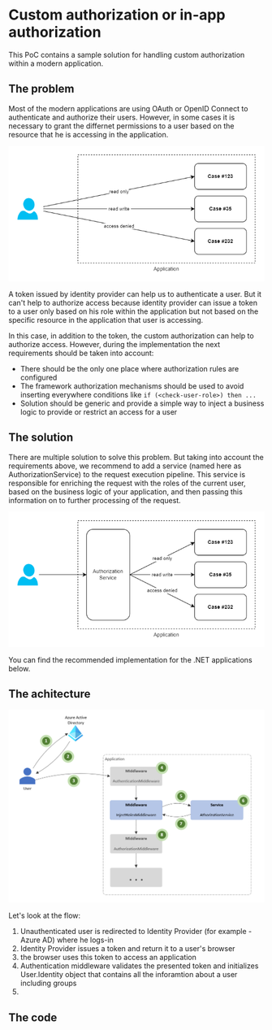 # Custom authorization or in-app authorization

This PoC contains a sample solution for handling custom authorization within a modern application.

## The problem

Most of the modern applications are using OAuth or OpenID Connect to authenticate and authorize their users. However, in some cases it is necessary to grant  the differnet permissions to a user based on the resource that he is accessing in the application.

![problem](docs/custom-authz-problem.png)

A token issued by identity provider can help us to authenticate a user. But it can't help to authorize access because identity provider can issue a token to a user only based on his role within the application but not based on the specific resource in the application that user is accessing.

In this case, in addition to the token, the custom authorization can help to authorize access. However, during the implementation the next requirements should be taken into account:

- There should be the only one place where authorization rules are configured
- The framework authorization mechanisms should be used to avoid inserting everywhere conditions like ```if (<check-user-role>) then ...```
- Solution should be generic and provide a simple way to inject a business logic to provide or restrict an access for a user

## The solution

There are multiple solution to solve this problem. But taking into account the requirements above, we recommend to add a service (named here as AuthorizationService) to the request execution pipeline. This service is responsible for enriching the request with the roles of the current user, based on the business logic of your application, and then passing this information on to further processing of the request.

![problem](docs/custom-authz-solution.png)

You can find the recommended implementation for the .NET applications below.

## The achitecture

![solution](docs/custom-authz-architecture.png)

Let's look at the flow:

1. Unauthenticated user is redirected to Identity Provider (for example - Azure AD) where he logs-in
2. Identity Provider issues a token and return it to a user's browser
3. the browser uses this token to access an application
4. Authentication middleware validates the presented token and initializes User.Identity object that contains all the inforamtion about a user including groups
5. 

## The code


